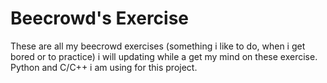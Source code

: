 # Beecrowd's Exercise
These are all my beecrowd exercises (something i like to do, when i get bored or to practice) i will updating while a get my mind on these exercise. Python and C/C++ i am using for this project.
